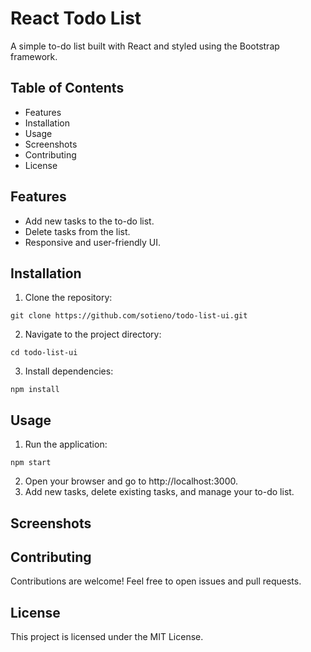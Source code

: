 # React Todo List

A simple to-do list built with React and styled using the Bootstrap framework.

## Table of Contents

- Features
- Installation
- Usage
- Screenshots
- Contributing
- License

## Features

- Add new tasks to the to-do list.
- Delete tasks from the list.
- Responsive and user-friendly UI.

## Installation

1. Clone the repository:

```
git clone https://github.com/sotieno/todo-list-ui.git
```

2. Navigate to the project directory:

```
cd todo-list-ui
```

3. Install dependencies:

```
npm install
```

## Usage

1. Run the application:

```
npm start
```

2. Open your browser and go to http://localhost:3000.
3. Add new tasks, delete existing tasks, and manage your to-do list.

## Screenshots

## Contributing

Contributions are welcome! Feel free to open issues and pull requests.

## License

This project is licensed under the MIT License.
